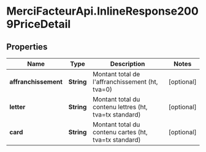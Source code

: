 # MerciFacteurApi.InlineResponse2009PriceDetail

## Properties
Name | Type | Description | Notes
------------ | ------------- | ------------- | -------------
**affranchissement** | **String** | Montant total de l&#x27;affranchissement (ht, tva&#x3D;0) | [optional] 
**letter** | **String** | Montant total du contenu lettres (ht, tva&#x3D;tx standard) | [optional] 
**card** | **String** | Montant total du contenu cartes (ht, tva&#x3D;tx standard) | [optional] 
